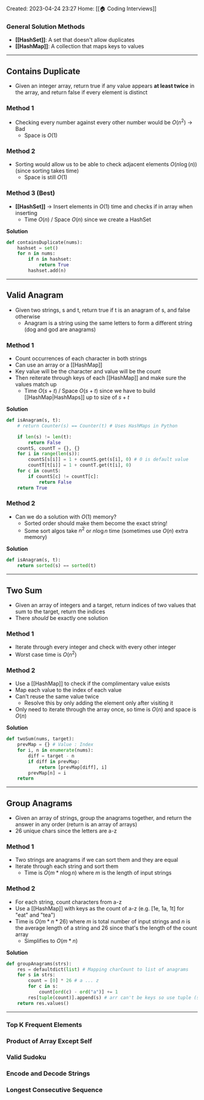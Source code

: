 Created: 2023-04-24 23:27
Home: [[🏠 Coding Interviews]] 

### General Solution Methods
- **[[HashSet]]**: A set that doesn't allow duplicates
- **[[HashMap]]**: A collection that maps keys to values

****

## Contains Duplicate
- Given an integer array, return true if any value appears **at least twice** in the array, and return false if every element is distinct

### Method 1
- Checking every number against every other number would be $O(n^{2})$ -> Bad
	- Space is $O(1)$

### Method 2
- Sorting would allow us to be able to check adjacent elements $O(n\log(n))$ (since sorting takes time)
	- Space is still $O(1)$

### Method 3 (Best)
- **[[HashSet]]** -> Insert elements in $O(1)$ time and checks if in array when inserting
	- Time $O(n)$ / Space $O(n)$ since we create a HashSet

**Solution**
```Python
def containsDuplicate(nums):
	hashset = set()
	for n in nums:
		if n in hashset:
			return True
		hashset.add(n)
```

****

## Valid Anagram
- Given two strings, s and t, return true if t is an anagram of s, and false otherwise
	- Anagram is a string using the same letters to form a different string (dog and god are anagrams)

### Method 1
- Count occurrences of each character in both strings
- Can use an array or a [[HashMap]]
- Key value will be the character and value will be the count
- Then reiterate through keys of each [[HashMap]] and make sure the values match up
	- Time $O(s+t)$ / Space $O(s+t)$ since we have to build [[HashMap|HashMaps]] up to size of $s+t$

**Solution**
```Python
def isAnagram(s, t):
	# return Counter(s) == Counter(t) # Uses HashMaps in Python

	if len(s) != len(t):
		return False
	countS, countT = {}, {}
	for i in range(len(s)):
		countS[s[i]] = 1 + countS.get(s[i], 0) # 0 is default value
		countT[t[i]] = 1 + countT.get(t[i], 0)
	for c in countS:
		if countS[c] != countT[c]:
			return False
	return True
```

### Method 2
- Can we do a solution with $O(1)$ memory?
	- Sorted order should make them become the exact string!
	- Some sort algos take $n^2$ or $n\log n$ time (sometimes use $O(n)$ extra memory)

**Solution**
```Python
def isAnagram(s, t):
	return sorted(s) == sorted(t)
```

****

## Two Sum
- Given an array of integers and a target, return indices of two values that sum to the target, return the indices
- There *should* be exactly one solution

### Method 1
- Iterate through every integer and check with every other integer
- Worst case time is $O(n^{2})$

### Method 2
- Use a [[HashMap]] to check if the complimentary value exists
- Map each value to the index of each value
- Can't reuse the same value twice
	- Resolve this by only adding the element only after visiting it
- Only need to iterate through the array once, so time is $O(n)$ and space is $O(n)$

**Solution**
```Python
def twoSum(nums, target):
	prevMap = {} # Value : Index
	for i, n in enumerate(nums):
		diff = target - n
		if diff in prevMap:
			return [prevMap[diff], i]
		prevMap[n] = i
	return
```

****

## Group Anagrams
- Given an array of strings, group the anagrams together, and return the answer in any order (return is an array of arrays)
- 26 unique chars since the letters are a-z

### Method 1
- Two strings are anagrams if we can sort them and they are equal
- Iterate through each string and sort them
	- Time is $O(m*n\log n)$ where $m$ is the length of input strings

### Method 2
- For each string, count characters from a-z
- Use a [[HashMap]] with keys as the count of a-z (e.g. [1e, 1a, 1t] for "eat" and "tea")
- Time is $O(m*n*26)$ where $m$ is total number of input strings and $n$ is the average length of a string and $26$ since that's the length of the count array
	- Simplifies to $O(m*n)$

**Solution**
```Python
def groupAnagrams(strs):
	res = defaultdict(list) # Mapping charCount to list of anagrams
	for s in strs:
		count = [0] * 26 # a ... z
		for c in s:
			count[ord(c) - ord("a")] += 1
		res[tuple(count)].append(s) # arr can't be keys so use tuple (since non-mutable)
	return res.values()
```

****

### Top K Frequent Elements

### Product of Array Except Self

### Valid Sudoku

### Encode and Decode Strings

### Longest Consecutive Sequence